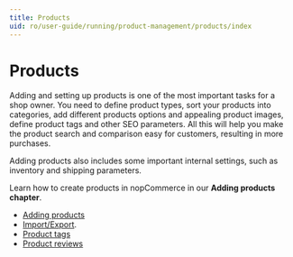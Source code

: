 ```yaml
---
title: Products
uid: ro/user-guide/running/product-management/products/index
---
```


# Products

Adding and setting up products is one of the most important tasks for a shop owner. You need to define product types, sort your products into categories, add different products options and appealing product images, define product tags and other SEO parameters. All this will help you make the product search and comparison easy for customers, resulting in more purchases.

Adding products also includes some important internal settings, such as inventory and shipping parameters.

Learn how to create products in nopCommerce in our **Adding products chapter**.

- [Adding products](xref:ro/user-guide/running/product-management/products/adding-products/index)
- [Import/Export](xref:en/user-guide/running/product-management/products/import-export).
- [Product tags](xref:ro/user-guide/running/product-management/products/product-tags)
- [Product reviews](xref:ro/user-guide/running/product-management/products/product-reviews)